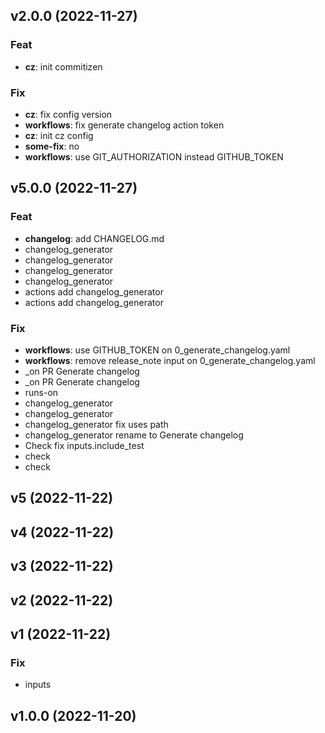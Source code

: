 ## v2.0.0 (2022-11-27)

### Feat

- **cz**: init commitizen

### Fix

- **cz**: fix config version
- **workflows**: fix generate changelog action token
- **cz**: init cz config
- **some-fix**: no
- **workflows**: use GIT_AUTHORIZATION instead GITHUB_TOKEN

## v5.0.0 (2022-11-27)

### Feat

- **changelog**: add CHANGELOG.md
- changelog_generator
- changelog_generator
- changelog_generator
- changelog_generator
- actions add changelog_generator
- actions
add changelog_generator

### Fix

- **workflows**: use GITHUB_TOKEN on  0_generate_changelog.yaml
- **workflows**: remove release_note input on 0_generate_changelog.yaml
- _on PR Generate changelog
- _on PR Generate changelog
- runs-on
- changelog_generator
- changelog_generator
- changelog_generator fix uses path
- changelog_generator rename to Generate changelog
- Check fix inputs.include_test
- check
- check

## v5 (2022-11-22)

## v4 (2022-11-22)

## v3 (2022-11-22)

## v2 (2022-11-22)

## v1 (2022-11-22)

### Fix

- inputs

## v1.0.0 (2022-11-20)
